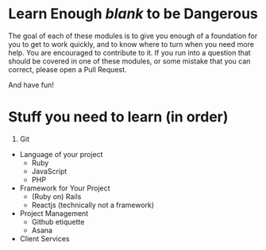 # Learn Enough *blank* to be Dangerous
The goal of each of these modules is to give you enough of a foundation for you to get to work quickly, and to know where to turn when you need more help. You are encouraged to contribute to it. If you run into a question that should be covered in one of these modules, or some mistake that you can correct, please open a Pull Request.

And have fun!

# Stuff you need to learn (in order)
1. Git
* Language of your project
  * Ruby
  * JavaScript
  * PHP
* Framework for Your Project
  * (Ruby on) Rails
  * Reactjs (technically not a framework)
* Project Management
  * Github etiquette
  * Asana
* Client Services
